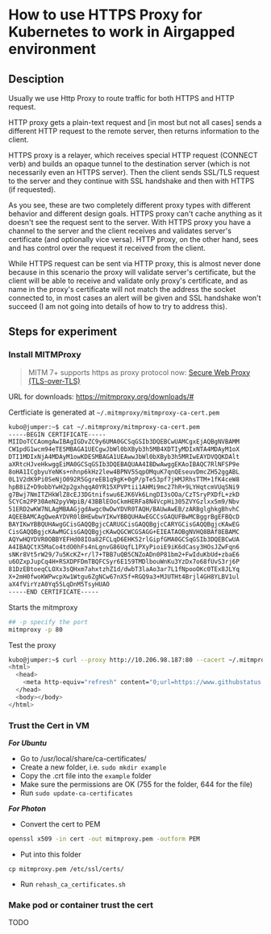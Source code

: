 # How to use HTTPS Proxy for Kubernetes to work in Airgapped environment

## Desciption

Usually we use Http Proxy to route traffic for both HTTPS and HTTP request.

HTTP proxy gets a plain-text request and [in most but not all cases] sends a different HTTP request to the remote server, then returns information to the client.

HTTPS proxy is a relayer, which receives special HTTP request (CONNECT verb) and builds an opaque tunnel to the destination server (which is not necessarily even an HTTPS server). Then the client sends SSL/TLS request to the server and they continue with SSL handshake and then with HTTPS (if requested).

As you see, these are two completely different proxy types with different behavior and different design goals. HTTPS proxy can't cache anything as it doesn't see the request sent to the server. With HTTPS proxy you have a channel to the server and the client receives and validates server's certificate (and optionally vice versa). HTTP proxy, on the other hand, sees and has control over the request it received from the client.

While HTTPS request can be sent via HTTP proxy, this is almost never done because in this scenario the proxy will validate server's certificate, but the client will be able to receive and validate only proxy's certificate, and as name in the proxy's certificate will not match the address the socket connected to, in most cases an alert will be given and SSL handshake won't succeed (I am not going into details of how to try to address this).

## Steps for experiment

### Install MITMProxy

> MITM 7+ supports https as proxy protocol now: [Secure Web Proxy (TLS-over-TLS)](https://mitmproxy.org/posts/releases/mitmproxy7/)

URL for downloads: https://mitmproxy.org/downloads/#

Certficiate is generated at `~/.mitmproxy/mitmproxy-ca-cert.pem`

```sh
kubo@jumper:~$ cat ~/.mitmproxy/mitmproxy-ca-cert.pem
-----BEGIN CERTIFICATE-----
MIIDoTCCAomgAwIBAgIGDvZC9y6UMA0GCSqGSIb3DQEBCwUAMCgxEjAQBgNVBAMM
CW1pdG1wcm94eTESMBAGA1UECgwJbWl0bXByb3h5MB4XDTIyMDIxNTA4MDAyM1oX
DTI1MDIxNjA4MDAyM1owKDESMBAGA1UEAwwJbWl0bXByb3h5MRIwEAYDVQQKDAlt
aXRtcHJveHkwggEiMA0GCSqGSIb3DQEBAQUAA4IBDwAwggEKAoIBAQC7RlNFSP9e
8oHA1ICgbyuYeNKs+nhnp6kHz2lew4BPNV5SqpOMquK7qnQEseuvDmcZH52ggABL
0L1V2dK9Pi0SeNjO092R5GgreEB1q9gK+0gP/pTe53pf7jHMJRhsTTM+1fK4ceW8
hpB8iZ+D9obbYwH2p2gxhqqA0YR15XPVPtii1AHMi9mc27hR+9LYHqtcmVUqSNi9
g7Bwj7NmITZHkWlZ8cEJ3DGtnifswu6EJK6Vk6LngDI3sOOa/CzTSryPXDfL+zkD
SCYCm2PP30AeN2pyVWpiB/43BBlEOoCkmHERFa8N4VcpHi305ZVYGzlxx5m9/Nbv
51ERD2wKW7NLAgMBAAGjgdAwgc0wDwYDVR0TAQH/BAUwAwEB/zARBglghkgBhvhC
AQEEBAMCAgQweAYDVR0lBHEwbwYIKwYBBQUHAwEGCCsGAQUFBwMCBggrBgEFBQcD
BAYIKwYBBQUHAwgGCisGAQQBgjcCARUGCisGAQQBgjcCARYGCisGAQQBgjcKAwEG
CisGAQQBgjcKAwMGCisGAQQBgjcKAwQGCWCGSAGG+EIEATAOBgNVHQ8BAf8EBAMC
AQYwHQYDVR0OBBYEFHd08IOa82FCLqD6EHK52rlGipfGMA0GCSqGSIb3DQEBCwUA
A4IBAQCtX5MaCo4tdO0hFs4nLgnvG86UqfL1PXyPioiE9iK6dCasy3HOsJZwFqn6
sNKr8Vt5rW29/7u5KcKZ+r/l7+TBB7uQB5CNZoADn0P81bm2+FwIduKbUd+zbaE6
u6OZxpJupCq4H+RSXDPFDmTBQFCSyr6E159TMDlbouWnKu3YzDx7o68fUvS3rj6P
81DzEBtoeqCLOXx3sQHxm7ahxtzhZ1d/dwbT3laAo3ar7L1fNpooOKc0TEx8JLYq
X+2mH0fwoKWPwcpXw1Wtgu6ZgNCw67nX5f+RGQ9a3+MJUTHt4Brjl4GH8YLBV1ul
aX4fVirYzA0Yq55LqDnM5TsyHUAO
-----END CERTIFICATE-----
```

Starts the mitmproxy

```sh
## -p specify the port
mitmproxy -p 80
```

Test the proxy

```sh
kubo@jumper:~$ curl --proxy http://10.206.98.187:80 --cacert ~/.mitmproxy/mitmproxy-ca-cert.pem https://githubstatus.com
<html>
  <head>
    <meta http-equiv="refresh" content="0;url=https://www.githubstatus.com/">
  </head>
  <body></body>
</html>
```


### Trust the Cert in VM

***For Ubuntu***

* Go to /usr/local/share/ca-certificates/
* Create a new folder, i.e. `sudo mkdir example`
* Copy the .crt file into the `example` folder
* Make sure the permissions are OK (755 for the folder, 644 for the file)
* Run `sudo update-ca-certificates`

***For Photon***

* Convert the cert to PEM

```sh
openssl x509 -in cert -out mitmproxy.pem -outform PEM
```

* Put into this folder

```
cp mitmproxy.pem /etc/ssl/certs/
```

* Run `rehash_ca_certificates.sh`

### Make pod or container trust the cert

TODO
